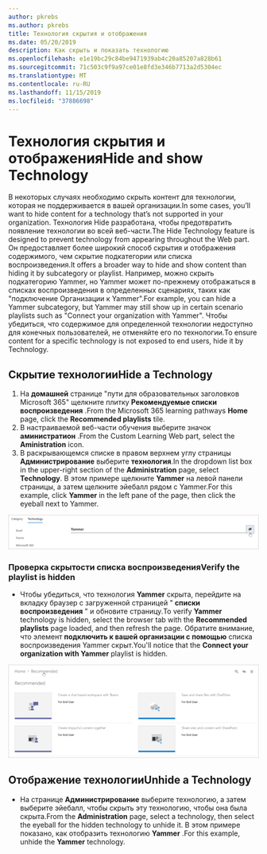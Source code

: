 ```yaml
---
author: pkrebs
ms.author: pkrebs
title: Технология скрытия и отображения
ms.date: 05/20/2019
description: Как скрыть и показать технологию
ms.openlocfilehash: e1e19bc29c84be9471939ab4c20a85207a828b61
ms.sourcegitcommit: 71c503c9f9a97ce01e8fd3e346b7713a2d5304ec
ms.translationtype: MT
ms.contentlocale: ru-RU
ms.lasthandoff: 11/15/2019
ms.locfileid: "37886698"
---
```

# <a name="hide-and-show-technology"></a><span data-ttu-id="e8375-103">Технология скрытия и отображения</span><span class="sxs-lookup"><span data-stu-id="e8375-103">Hide and show Technology</span></span>

<span data-ttu-id="e8375-104">В некоторых случаях необходимо скрыть контент для технологии, которая не поддерживается в вашей организации.</span><span class="sxs-lookup"><span data-stu-id="e8375-104">In some cases, you’ll want to hide content for a technology that’s not supported in your organization.</span></span> <span data-ttu-id="e8375-105">Технология Hide разработана, чтобы предотвратить появление технологии во всей веб-части.</span><span class="sxs-lookup"><span data-stu-id="e8375-105">The Hide Technology feature is designed to prevent technology from appearing throughout the Web part.</span></span> <span data-ttu-id="e8375-106">Он предоставляет более широкий способ скрытия и отображения содержимого, чем скрытие подкатегории или списка воспроизведения.</span><span class="sxs-lookup"><span data-stu-id="e8375-106">It offers a broader way to hide and show content than hiding it by subcategory or playlist.</span></span> <span data-ttu-id="e8375-107">Например, можно скрыть подкатегорию Yammer, но Yammer может по-прежнему отображаться в списках воспроизведения в определенных сценариях, таких как "подключение Организации к Yammer".</span><span class="sxs-lookup"><span data-stu-id="e8375-107">For example, you can hide a Yammer subcategory, but Yammer may still show up in certain scenario playlists such as "Connect your organization with Yammer".</span></span> <span data-ttu-id="e8375-108">Чтобы убедиться, что содержимое для определенной технологии недоступно для конечных пользователей, не отменяйте его по технологии.</span><span class="sxs-lookup"><span data-stu-id="e8375-108">To ensure content for a specific technology is not exposed to end users, hide it by Technology.</span></span> 

## <a name="hide-a-technology"></a><span data-ttu-id="e8375-109">Скрытие технологии</span><span class="sxs-lookup"><span data-stu-id="e8375-109">Hide a Technology</span></span>

1. <span data-ttu-id="e8375-110">На **домашней** странице "пути для образовательных заголовков Microsoft 365" щелкните плитку **Рекомендуемые списки воспроизведения** .</span><span class="sxs-lookup"><span data-stu-id="e8375-110">From the Microsoft 365 learning pathways **Home** page, click the **Recommended playlists** tile.</span></span>
2. <span data-ttu-id="e8375-111">В настраиваемой веб-части обучения выберите значок **аминистратион** .</span><span class="sxs-lookup"><span data-stu-id="e8375-111">From the Custom Learning Web part, select the **Aministration** icon.</span></span>
3. <span data-ttu-id="e8375-112">В раскрывающемся списке в правом верхнем углу страницы **Администрирование** выберите **технология**.</span><span class="sxs-lookup"><span data-stu-id="e8375-112">In the dropdown list box in the upper-right section of the **Administration** page, select **Technology**.</span></span>
<span data-ttu-id="e8375-113">В этом примере щелкните **Yammer** на левой панели страницы, а затем щелкните эйебалл рядом с Yammer.</span><span class="sxs-lookup"><span data-stu-id="e8375-113">For this example, click **Yammer** in the left pane of the page, then click the eyeball next to Yammer.</span></span>  

![кг-хидетеч. png](media/cg-hidetech.png)

### <a name="verify-the-playlist-is-hidden"></a><span data-ttu-id="e8375-115">Проверка скрытости списка воспроизведения</span><span class="sxs-lookup"><span data-stu-id="e8375-115">Verify the playlist is hidden</span></span>
- <span data-ttu-id="e8375-116">Чтобы убедиться, что технология **Yammer** скрыта, перейдите на вкладку браузер с загруженной страницей " **списки воспроизведения** " и обновите страницу.</span><span class="sxs-lookup"><span data-stu-id="e8375-116">To verify **Yammer** technology is hidden, select the browser tab with the **Recommended playlists** page loaded, and then refresh the page.</span></span> <span data-ttu-id="e8375-117">Обратите внимание, что элемент **подключить к вашей организации с помощью** списка воспроизведения Yammer скрыт.</span><span class="sxs-lookup"><span data-stu-id="e8375-117">You'll notice that the **Connect your organization with Yammer** playlist is hidden.</span></span> 

![кг-хидетечрефреш. png](media/cg-hidetechrefresh.png)

## <a name="unhide-a-technology"></a><span data-ttu-id="e8375-119">Отображение технологии</span><span class="sxs-lookup"><span data-stu-id="e8375-119">Unhide a Technology</span></span>

- <span data-ttu-id="e8375-120">На странице **Администрирование** выберите технологию, а затем выберите эйебалл, чтобы скрыть эту технологию, чтобы она была скрыта.</span><span class="sxs-lookup"><span data-stu-id="e8375-120">From the **Administration** page, select a technology, then select the eyeball for the hidden technology to unhide it.</span></span> <span data-ttu-id="e8375-121">В этом примере показано, как отобразить технологию **Yammer** .</span><span class="sxs-lookup"><span data-stu-id="e8375-121">For this example, unhide the **Yammer** technology.</span></span> 